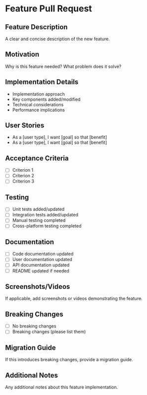# Feature Pull Request

## Feature Description
A clear and concise description of the new feature.

## Motivation
Why is this feature needed? What problem does it solve?

## Implementation Details
- Implementation approach
- Key components added/modified
- Technical considerations
- Performance implications

## User Stories
- As a [user type], I want [goal] so that [benefit]
- As a [user type], I want [goal] so that [benefit]

## Acceptance Criteria
- [ ] Criterion 1
- [ ] Criterion 2
- [ ] Criterion 3

## Testing
- [ ] Unit tests added/updated
- [ ] Integration tests added/updated
- [ ] Manual testing completed
- [ ] Cross-platform testing completed

## Documentation
- [ ] Code documentation updated
- [ ] User documentation updated
- [ ] API documentation updated
- [ ] README updated if needed

## Screenshots/Videos
If applicable, add screenshots or videos demonstrating the feature.

## Breaking Changes
- [ ] No breaking changes
- [ ] Breaking changes (please list them)

## Migration Guide
If this introduces breaking changes, provide a migration guide.

## Additional Notes
Any additional notes about this feature implementation.
